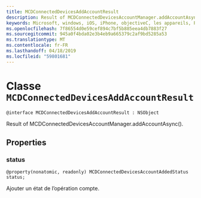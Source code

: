 ```yaml
---
title: MCDConnectedDevicesAddAccountResult
description: Result of MCDConnectedDevicesAccountManager.addAccountAsync().
keywords: Microsoft, windows, iOS, iPhone, objectiveC, les appareils, Project Rome connectés
ms.openlocfilehash: 7f86554d0e59cef894c7bf5b885eea4db7883f27
ms.sourcegitcommit: 945a0f4bda02e3b4eb9a665379c2af9bd5285a53
ms.translationtype: MT
ms.contentlocale: fr-FR
ms.lasthandoff: 04/18/2019
ms.locfileid: "59801681"
---
```

# <a name="class-mcdconnecteddevicesaddaccountresult"></a>Classe `MCDConnectedDevicesAddAccountResult` 

```
@interface MCDConnectedDevicesAddAccountResult : NSObject
```  
Result of MCDConnectedDevicesAccountManager.addAccountAsync().

## <a name="properties"></a>Properties

### <a name="status"></a>status

`@property(nonatomic, readonly) MCDConnectedDevicesAccountAddedStatus status;`

Ajouter un état de l’opération compte.
